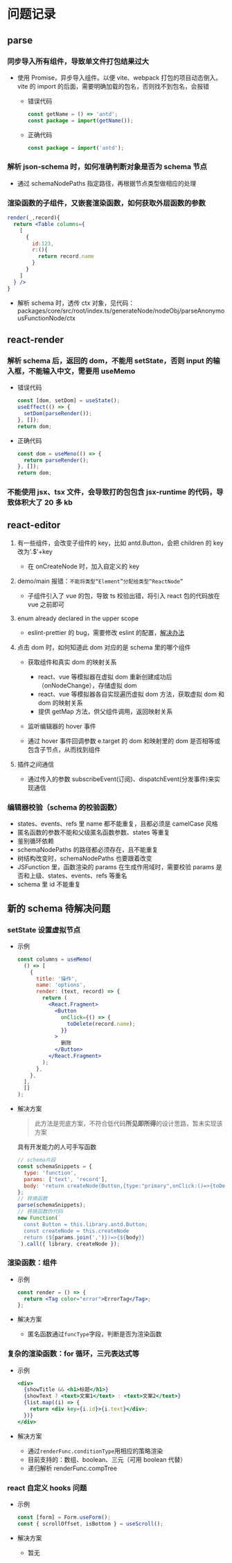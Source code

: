 # 问题记录

## parse

### 同步导入所有组件，导致单文件打包结果过大

- 使用 Promise，异步导入组件。以便 vite、webpack 打包的项目动态倒入。vite 的 import 的后面，需要明确加载的包名，否则找不到包名，会报错

  - 错误代码

    ```jsx
    const getName = () => 'antd';
    const package = import(getName());
    ```

  - 正确代码

    ```jsx
    const package = import('antd');
    ```

### 解析 json-schema 时，如何准确判断对象是否为 schema 节点

- 通过 schemaNodePaths 指定路径，再根据节点类型做相应的处理

### 渲染函数的子组件，又嵌套渲染函数，如何获取外层函数的参数

```jsx
render(_,record){
  return <Table columns={
    [
      {
        id:123,
        r:(){
          return record.name
        }
      }
    ]
  } />
}
```

- 解析 schema 时，透传 ctx 对象，见代码：packages/core/src/root/index.ts/generateNode/nodeObj/parseAnonymousFunctionNode/ctx

## react-render

### 解析 schema 后，返回的 dom，不能用 setState，否则 input 的输入框，不能输入中文，需要用 useMemo

- 错误代码

  ```jsx
  const [dom, setDom] = useState();
  useEffect(() => {
    setDom(parseRender());
  }, []);
  return dom;
  ```

- 正确代码

  ```jsx
  const dom = useMeno(() => {
    return parseRender();
  }, []);
  return dom;
  ```

### 不能使用 jsx、tsx 文件，会导致打的包包含 jsx-runtime 的代码，导致体积大了 20 多 kb

## react-editor

1. 有一些组件，会改变子组件的 key，比如 antd.Button，会把 children 的 key 改为'.$'+key

   - 在 onCreateNode 时，加入自定义的 key

2. demo/main 报错：`不能将类型“Element”分配给类型“ReactNode”`

   - 子组件引入了 vue 的包，导致 ts 校验出错，将引入 react 包的代码放在 vue 之前即可

3. enum already declared in the upper scope

   - eslint-prettier 的 bug，需要修改 eslint 的配置，[解决办法](https://github.com/typescript-eslint/typescript-eslint/issues/2484)

4. 点击 dom 时，如何知道此 dom 对应的是 schema 里的哪个组件

   - 获取组件和真实 dom 的映射关系

     - react、vue 等模拟器在虚拟 dom 重新创建成功后（onNodeChange），存储虚拟 dom
     - react、vue 等模拟器各自实现遍历虚拟 dom 方法，获取虚拟 dom 和 dom 的映射关系
     - 提供 getMap 方法，供父组件调用，返回映射关系

   - 监听编辑器的 hover 事件

   - 通过 hover 事件回调参数 e.target 的 dom 和映射里的 dom 是否相等或包含子节点，从而找到组件

5. 插件之间通信

   - 通过传入的参数 subscribeEvent(订阅)、dispatchEvent(分发事件)来实现通信

### 编辑器校验（schema 的校验函数）

- states、events、refs 里 name 都不能重复，且都必须是 camelCase 风格
- 匿名函数的参数不能和父级匿名函数参数、states 等重复
- 鉴别循环依赖
- schemaNodePaths 的路径都必须存在，且不能重复
- 树结构改变时，schemaNodePaths 也要跟着改变
- JSFunction 里，函数渲染的 params 在生成作用域时，需要校验 params 是否和上级、states、events、refs 等重名
- schema 里 id 不能重复

## 新的 schema 待解决问题

### setState 设置虚拟节点

- 示例

  ```jsx
  const columns = useMemo(
    () => [
      {
        title: '操作',
        name: 'options',
        render: (text, record) => {
          return (
            <React.Fragment>
              <Button
                onClick={() => {
                  toDelete(record.name);
                }}
              >
                删除
              </Button>
            </React.Fragment>
          );
        },
      },
    ],
    []
  );
  ```

- 解决方案

  > 此方法是兜底方案，不符合低代码**所见即所得**的设计思路，暂未实现该方案

  具有开发能力的人可手写函数

  ```js
  // schema片段
  const schemaSnippets = {
    type: 'function',
    params: ['text', 'record'],
    body: 'return createNode(Button,{type:"primary",onClick:()=>{toDelete(record.id)}},"删除")',
  };
  // 转换函数
  parse(schemaSnippets);
  // 转换函数伪代码
  new Function(`
    const Button = this.library.antd.Button;
    const createNode = this.createNode
    return (${params.join(',')})=>{${body}}
  `).call({ library, createNode });
  ```

### 渲染函数：组件

- 示例

  ```jsx
  const render = () => {
    return <Tag color="error">ErrorTag</Tag>;
  };
  ```

- 解决方案

  - 匿名函数通过`funcType`字段，判断是否为渲染函数

### 复杂的渲染函数：for 循环，三元表达式等

- 示例

  ```jsx
  <div>
    {showTitle && <h1>标题</h1>}
    {showText ? <text>文案1</text> : <text>文案2</text>}
    {list.map((i) => {
      return <div key={i.id}>{i.text}</div>;
    })}
  </div>
  ```

- 解决方案

  - 通过`renderFunc.conditionType`用相应的策略渲染
  - 目前支持的：数组、boolean、三元（可用 boolean 代替）
  - 递归解析 renderFunc.compTree

### react 自定义 hooks 问题

- 示例

  ```jsx
  const [form] = Form.useForm();
  const { scrollOffset, isBottom } = useScroll();
  ```

- 解决方案
  - 暂无
